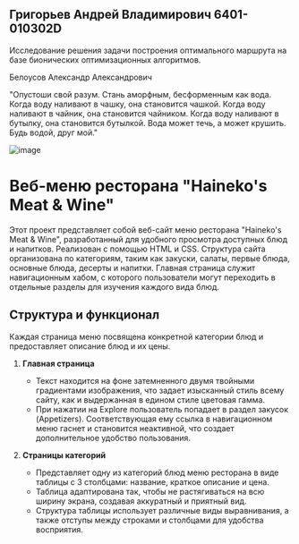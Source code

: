 ## Григорьев Андрей Владимирович 6401-010302D

Исследование решения задачи построения оптимального маршрута на базе бионических оптимизационных алгоритмов. 

Белоусов Александр Александрович

"Опустоши свой разум. Стань аморфным, бесформенным как вода. Когда воду наливают в чашку, она становится чашкой. Когда воду наливают в чайник, она становится чайником. Когда воду наливают в бутылку, она становится бутылкой. Вода может течь, а может крушить. Будь водой, друг мой."

![image](https://github.com/user-attachments/assets/7dc80881-2361-4a5a-9473-d7d270bfb345)

# Веб-меню ресторана "Haineko's Meat & Wine"

Этот проект представляет собой веб-сайт меню ресторана "Haineko's Meat & Wine", разработанный для удобного просмотра доступных блюд и напитков. Реализован с помощью HTML и CSS. Структура сайта организована по категориям, таким как закуски, салаты, первые блюда, основные блюда, десерты и напитки. Главная страница служит навигационным хабом, с которого пользователи могут переходить в отдельные разделы для изучения каждого вида блюд.

## Структура и функционал

Каждая страница меню посвящена конкретной категории блюд и предоставляет описание блюд и их цены.

1. **Главная страница**
   - Текст находится на фоне затемненного двумя твойными градиентами изображения, что задает изысканный стиль всему сайту, как и выдержанная в едином стиле цветовая гамма.
   - При нажатии на Explore пользователь попадает в раздел закусок (Appetizers). Соответствующая ему ссылка в навигационном меню гаснет и становится неактивной, что создает дополнительное удобство пользования.

2. **Страницы категорий**
   - Представляет одну из категорий блюд меню ресторана в виде таблицы с 3 столбцами: название, краткое описание и цена.
   - Таблица адаптирована так, чтобы не растягиваться на всю ширину экрана, создавая аккуратный и приятный вид.
   - Структура таблицы использует различные виды выравнивания, а также отступы между строками и столбцами для удобства восприятия.
